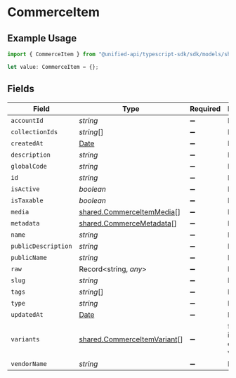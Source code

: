# CommerceItem

## Example Usage

```typescript
import { CommerceItem } from "@unified-api/typescript-sdk/sdk/models/shared";

let value: CommerceItem = {};
```

## Fields

| Field                                                                                         | Type                                                                                          | Required                                                                                      | Description                                                                                   |
| --------------------------------------------------------------------------------------------- | --------------------------------------------------------------------------------------------- | --------------------------------------------------------------------------------------------- | --------------------------------------------------------------------------------------------- |
| `accountId`                                                                                   | *string*                                                                                      | :heavy_minus_sign:                                                                            | N/A                                                                                           |
| `collectionIds`                                                                               | *string*[]                                                                                    | :heavy_minus_sign:                                                                            | N/A                                                                                           |
| `createdAt`                                                                                   | [Date](https://developer.mozilla.org/en-US/docs/Web/JavaScript/Reference/Global_Objects/Date) | :heavy_minus_sign:                                                                            | N/A                                                                                           |
| `description`                                                                                 | *string*                                                                                      | :heavy_minus_sign:                                                                            | N/A                                                                                           |
| `globalCode`                                                                                  | *string*                                                                                      | :heavy_minus_sign:                                                                            | N/A                                                                                           |
| `id`                                                                                          | *string*                                                                                      | :heavy_minus_sign:                                                                            | N/A                                                                                           |
| `isActive`                                                                                    | *boolean*                                                                                     | :heavy_minus_sign:                                                                            | N/A                                                                                           |
| `isTaxable`                                                                                   | *boolean*                                                                                     | :heavy_minus_sign:                                                                            | N/A                                                                                           |
| `media`                                                                                       | [shared.CommerceItemMedia](../../../sdk/models/shared/commerceitemmedia.md)[]                 | :heavy_minus_sign:                                                                            | N/A                                                                                           |
| `metadata`                                                                                    | [shared.CommerceMetadata](../../../sdk/models/shared/commercemetadata.md)[]                   | :heavy_minus_sign:                                                                            | N/A                                                                                           |
| `name`                                                                                        | *string*                                                                                      | :heavy_minus_sign:                                                                            | N/A                                                                                           |
| `publicDescription`                                                                           | *string*                                                                                      | :heavy_minus_sign:                                                                            | N/A                                                                                           |
| `publicName`                                                                                  | *string*                                                                                      | :heavy_minus_sign:                                                                            | N/A                                                                                           |
| `raw`                                                                                         | Record<string, *any*>                                                                         | :heavy_minus_sign:                                                                            | N/A                                                                                           |
| `slug`                                                                                        | *string*                                                                                      | :heavy_minus_sign:                                                                            | N/A                                                                                           |
| `tags`                                                                                        | *string*[]                                                                                    | :heavy_minus_sign:                                                                            | N/A                                                                                           |
| `type`                                                                                        | *string*                                                                                      | :heavy_minus_sign:                                                                            | N/A                                                                                           |
| `updatedAt`                                                                                   | [Date](https://developer.mozilla.org/en-US/docs/Web/JavaScript/Reference/Global_Objects/Date) | :heavy_minus_sign:                                                                            | N/A                                                                                           |
| `variants`                                                                                    | [shared.CommerceItemVariant](../../../sdk/models/shared/commerceitemvariant.md)[]             | :heavy_minus_sign:                                                                            | first variant is the default variant                                                          |
| `vendorName`                                                                                  | *string*                                                                                      | :heavy_minus_sign:                                                                            | N/A                                                                                           |